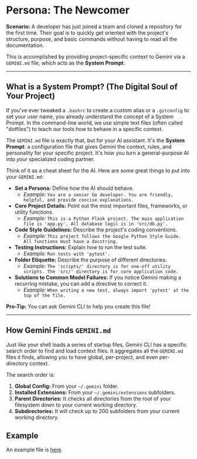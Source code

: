 # Persona: The Newcomer

**Scenario:** A developer has just joined a team and cloned a repository for the first time. Their goal is to quickly get oriented with the project's structure, purpose, and basic commands without having to read all the documentation.

This is accomplished by providing project-specific context to Gemini via a `GEMINI.md` file, which acts as the **System Prompt**.

---

## What is a System Prompt? (The Digital Soul of Your Project)

If you've ever tweaked a `.bashrc` to create a custom alias or a `.gitconfig` to set your user name, you already understand the concept of a System Prompt. In the command-line world, we use simple text files (often called "dotfiles") to teach our tools how to behave in a specific context.

The `GEMINI.md` file is exactly that, but for your AI assistant. It's the **System Prompt**: a configuration file that gives Gemini the context, rules, and personality for your specific project. It's how you turn a general-purpose AI into *your* specialized coding partner.

Think of it as a cheat sheet for the AI. Here are some great things to put into your `GEMINI.md`:

*   **Set a Persona:** Define how the AI should behave.
    *   *Example:* `You are a senior Go developer. You are friendly, helpful, and provide concise explanations.`
*   **Core Project Details:** Point out the most important files, frameworks, or utility functions.
    *   *Example:* `This is a Python Flask project. The main application file is 'app.py'. All database logic is in 'src/db.py'.`
*   **Code Style Guidelines:** Describe the project's coding conventions.
    *   *Example:* `This project follows the Google Python Style Guide. All functions must have a docstring.`
*   **Testing Instructions:** Explain how to run the test suite.
    *   *Example:* `Run tests with 'pytest'.`
*   **Folder Etiquette:** Describe the purpose of different directories.
    *   *Example:* `The 'scripts/' directory is for one-off utility scripts. The 'src/' directory is for core application code.`
*   **Solutions to Common Model Failures:** If you notice Gemini making a recurring mistake, you can add a directive to correct it.
    *   *Example:* `When writing a new test, always import 'pytest' at the top of the file.`

**Pro-Tip:** You can ask Gemini CLI to help you create this file! 

---

## How Gemini Finds `GEMINI.md`

Just like your shell loads a series of startup files, Gemini CLI has a specific search order to find and load context files. It aggregates all the `GEMINI.md` files it finds, allowing you to have global, per-project, and even per-directory context.

The search order is:
1.  **Global Config:** From your `~/.gemini` folder.
2.  **Installed Extensions:** From your `~/.gemini/extensions` subfolders.
3.  **Parent Directories:** It checks all directories from the root of your filesystem down to your current working directory.
4.  **Subdirectories:** It will check up to 200 subfolders from your current working directory.

## Example

An example file is [here](./GEMINI.md).

